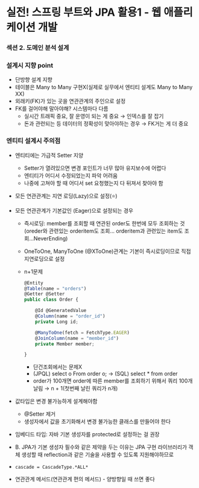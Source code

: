 # 실전! 스프링 부트와 JPA 활용1 - 웹 애플리케이션 개발

### 섹션 2. 도메인 분석 설계

### 설계시 지향 point

- 단방향 설계 지향
- 테이블은 Many to Many 구현X(실제로 실무에서 엔티티 설계도  Many to Many XX)
- 외래키(FK)가 있는 곳을 연관관계의 주인으로 설정
- FK를 걸어야해 말아야해? 시스템마다 다름
    - 실시간 트래픽 중요, 잘 운영이 되는 게 중요 → 인덱스를 잘 잡기
    - 돈과 관련되는 등 데이터의 정확성이 맞아야하는 경우 → FK거는 게 더 중요

### 엔티티 설계시 주의점

- 엔티티에는 가급적 Setter 지양
    - Setter가 열려있으면 변경 포인트가 너무 많아 유지보수에 어렵다
    - 엔티티가 어디서 수정되었는지 파악 어려움
    - 나중에 고쳐야 할 때 어디서 set 요청했는지 다 뒤져서 찾아야 함
- 모든 연관관계는 지연 로딩(Lazy)으로 설정(⭐️)
- 모든 연관관계가 기본값인 (Eager)으로 설정되는 경우
    - 즉시로딩: member를 조회할 때 연관된 order도 한번에 모두 조회하는 것(oreder와 관련있는 orderitem도 조회… orderitem과 관련있는 item도 조회…NeverEnding)
    - OneToOne, ManyToOne (@XToOne)관계는 기본이 즉시로딩이므로 직접 지연로딩으로 설정
    - n+1문제
        
        ```jsx
        @Entity
        @Table(name = "orders")
        @Getter @Setter
        public class Order {
        
            @Id @GeneratedValue
            @Column(name = "order_id")
            private Long id;
        
            @ManyToOne(fetch = FetchType.EAGER)
            @JoinColumn(name = "member_id")
            private Member member;
        
        }
        ```
        
        - 단건조회에서는 문제X
        - (JPQL) select o From order o; → (SQL) select * from order
        - order가 100개면 order에 따른 member를 조회하기 위해서 쿼리 100개 날림 → n + 1(첫번째 날린 쿼리가 n개)
- 값타입은 변경 불가능하게 설계해야함
    - @Setter 제거
    - 생성자에서 값을 초기화해서 변경 불가능한 클래스를 만들어야 한다
- 임베디드 타입: 자바 기본 생성자를 protected로 설정하는 걸 권장
- B. JPA가 기본 생성자 필수와 같은 제약을 두는 이유는 JPA 구현 라이브러리가 객체 생성할 때 reflection과 같은 기술을 사용할 수 있도록 지원해야하므로

- `cascade = CascadeType.*ALL*`

- 연관관계 메서드(연관관계 편의 메서드) - 양방향일 때 쓰면 좋다